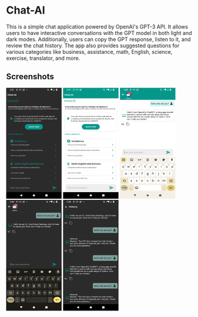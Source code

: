 # Chat-AI

This is a simple chat application powered by OpenAI's GPT-3 API. It allows users to have interactive conversations with the GPT model in both light and dark modes. Additionally, users can copy the GPT response, listen to it, and review the chat history. The app also provides suggested questions for various categories like business, assistance, math, English, science, exercise, translator, and more.

## Screenshots

<img width="150" height="300" src="https://github.com/UmairOye/Chat-AI/blob/main/screenshots/Screenshot_20231102-170127.png" alt="Image" >
<img width="150" height="300" src="https://github.com/UmairOye/Chat-AI/blob/main/screenshots/Screenshot_20231102-170136.png" alt="Image" > 
<img width="150" height="300" src="https://github.com/UmairOye/Chat-AI/blob/main/screenshots/Screenshot_20231102-170301.png" alt="Image" >
<img width="150" height="300" src="https://github.com/UmairOye/Chat-AI/blob/main/screenshots/Screenshot_20231102-170415.png" alt="Image" >
<img width="150" height="300" src="https://github.com/UmairOye/Chat-AI/blob/main/screenshots/Screenshot_20231102-170434.png" alt="Image" > 
